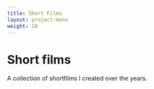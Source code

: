 ```yaml
---
title: Short Films
layout: project-menu
weight: 10
---
```


# Short films

A collection of shortfilms I created over the years.